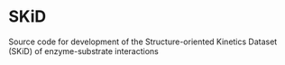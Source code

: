 # SKiD
Source code for development of the Structure-oriented Kinetics Dataset (SKiD) of enzyme-substrate interactions
